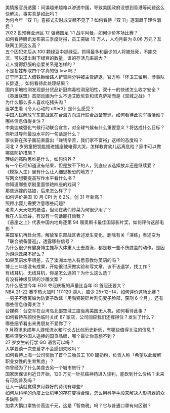 美情报官员透露：间谍越来越难以渗透中国，导致美国政府没想到香港等问题这么快解决，事实真是如此吗？  
为何今年「双 11」喜报式实时成交额不见了？如何看待「双 11」逐渐趋于理性消费？  
2022 世预赛亚洲区 12 强赛国足 1:1 战平阿曼，如何评价本场比赛？  
如何看待腾讯发布第三季度财报，员工突破 10 万人，人均月薪为 8.06 万元？互联网工资这么高？  
五个囚犯先后从 100 颗绿豆中抓绿豆。抓得最多和最少的人将被处死，不能交流，可以摸出剩下绿豆的数量，谁的存活几率最大？  
让人觉得舒服的恋爱关系是怎样的？  
不是复姓却取四个字真的很 low 吗？  
辽宁环卫工人借铁锹给路人铲雪两分钟被主管辞退，官方称「环卫工留用，涉事队长辞退」，如何看待此处理结果？  
国内多地检测发现部分货品新冠病毒检测呈阳性，双十一的快递怎么收才安全？  
《英雄联盟》首部动画为什么不选艾欧尼亚和诺克萨斯而是《双城之战》？  
为什么那么多人喜欢吃猪头肉？  
医学生看《令人心动的 offer3》是什么感受？  
中国人民解放军东部战区在台海方向进行联合战备警巡，如何看待此次军事活动？哪些信息值得关注？  
中美达成强化气候行动联合宣言，对全球气候有什么重要意义？将达成什么目标？  
你听过导师最没水平的一句话是什么？  
家长要在孩子面前表露出「赚钱辛苦，我们家不富裕」这样的态度吗？  
河北 2 岁男童把钥匙插进插座被电得大哭，怎样教育幼儿远离危险？家中可以做哪些防护措施？  
理综的高阶思维是什么，如何培养？  
有一个已经知道没有结果，但是放不下的人，到底应该选择放弃还是继续爱？  
《模拟人生》里有什么让人细思极恐的地方？  
写网文想要提高写作水平看什么书？  
你知道哪些京剧里面惊艳四座的戏词？  
那些远嫁的姑娘，后来怎么样了？  
如何评价美国 10 月 CPI 为 6.2%，创 31 年新高？  
照顾小婴儿需要注意哪些问题?  
老辈人天天吃的猪油，但现在我们炒菜为何很少用了？  
我在人生低谷，有没有一句话能打动我？  
《悬崖之上》代表中国内地角逐第 94 届奥斯卡最佳国际影片奖，如何评价这部电影？  
美国军机再赴台湾，解放军东部战区表述发生变化，删除有关「演练」表述变为「联合战备警巡」，透露哪些信号？  
为什么很少有健身博主推荐大体重人士去游泳，都是教一些不伤膝盖的动作。是因为游泳效果不好么？  
如果英语水平很差，去了澳洲本地人有愿意教你英语的吗？  
博士三年级没有成果，开始很讨厌做实验和写文章，该不该退学，找工作？  
有线耳机、无线耳机，你是怎么选的？为什么这么选？  
有没有神级反转的沙雕文案？  
为什么感觉今年 EDG 夺冠庆祝的声量比当年 iG 首冠还要大？  
NBA 21-22 赛季热火加时 117:120 湖人，威少 25+12+14，如何评价这场比赛？  
一男子不愿离婚为防妻子改嫁「用陶瓷碗碎片割伤妻子脸部，获刑 6 个月」，还有哪些信息值得关注？  
台媒称：台空军在台湾岛北部空域三度驱离美国无人机，如何看待此事？  
如何看待茶颜悦色临时关闭 87 家店，公司回应我们还撑得住？发生了什么？  
哪些细节看出来男朋友不爱你了？  
9 月腾讯未成年人游戏流水和时长占比创历史新低，有哪些值得关注的信息？  
那些深受外国人追捧的国货品牌，哪个最让你意想不到？  
27 岁女生转行学 GO 语言可以吗？  
大学要谈一次恋爱才不会感到失败吗？  
如何看待上海一公司奖励了首个三胎员工 100 罐奶粉，负责人称「希望以此缓解职业女性的生育焦虑」？  
你曾经为了什么美食去另一个城市旅行？  
国家医保谈判近日开始，120 万元一针抗癌神药进入谈判，能砍到什么价格？未来有可能普及吗？  
让人一读就觉得岁月静好的诗词有哪些?  
如何从科学的角度上让机甲的存在变得合理，怎么用科学手段来解决人形机器的众多缺陷？  
加拿大鹅口罩售价高达千元，这是「智商税」吗？它与普通口罩有何区别？  

